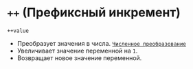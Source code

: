 # `++` (Префиксный инкремент)

`++value`

- Преобразует значения в числа. [`Численное преобразование`](<../ТЕОРИЯ/Преобразование (численное).md>)
- Увеличивает значение переменной на `1`.
- Возвращает новое значение переменной.

